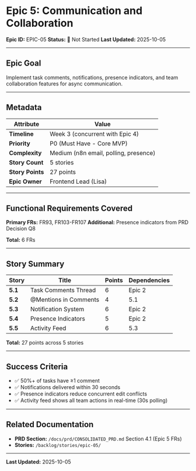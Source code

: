 # Epic 5: Communication and Collaboration

**Epic ID:** EPIC-05
**Status:** 🔴 Not Started
**Last Updated:** 2025-10-05

---

## Epic Goal

Implement task comments, notifications, presence indicators, and team collaboration features for async communication.

---

## Metadata

| Attribute | Value |
|-----------|-------|
| **Timeline** | Week 3 (concurrent with Epic 4) |
| **Priority** | P0 (Must Have - Core MVP) |
| **Complexity** | Medium (n8n email, polling, presence) |
| **Story Count** | 5 stories |
| **Story Points** | 27 points |
| **Epic Owner** | Frontend Lead (Lisa) |

---

## Functional Requirements Covered

**Primary FRs:** FR93, FR103-FR107
**Additional:** Presence indicators from PRD Decision Q8

**Total:** 6 FRs

---

## Story Summary

| Story | Title | Points | Dependencies |
|-------|-------|--------|--------------|
| **5.1** | Task Comments Thread | 6 | Epic 2 |
| **5.2** | @Mentions in Comments | 4 | 5.1 |
| **5.3** | Notification System | 6 | Epic 2 |
| **5.4** | Presence Indicators | 5 | Epic 2 |
| **5.5** | Activity Feed | 6 | 5.3 |

**Total:** 27 points across 5 stories

---

## Success Criteria

- ✅ 50%+ of tasks have ≥1 comment
- ✅ Notifications delivered within 30 seconds
- ✅ Presence indicators reduce concurrent edit conflicts
- ✅ Activity feed shows all team actions in real-time (30s polling)

---

## Related Documentation

- **PRD Section:** `/docs/prd/CONSOLIDATED_PRD.md` Section 4.1 (Epic 5 FRs)
- **Stories:** `/backlog/stories/epic-05/`

---

**Last Updated:** 2025-10-05
